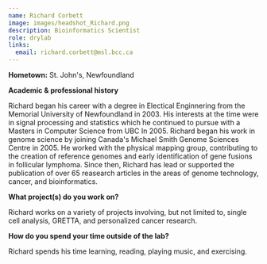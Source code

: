 ```yaml
---
name: Richard Corbett
image: images/headshot_Richard.png
description: Bioinformatics Scientist
role: drylab
links:
  email: richard.corbett@msl.bcc.ca
---
```


**Hometown:** St. John's, Newfoundland

**Academic & professional history**

Richard began his career with a degree in Electical Enginnering from the Memorial University of Newfoundland in 2003.   His interests at the time were in signal processing and statistics which he continued to pursue with a Masters in Computer Science from UBC In 2005.   Richard began his work in genome science by joining Canada's Michael Smith Genome Sciences Centre in 2005.  He worked with the physical mapping group, contributing to the creation of reference genomes and early identification of gene fusions in follicular lymphoma.   Since then, Richard has lead or supported the publication of over 65 reasearch articles in the areas of genome technology, cancer, and bioinformatics.

**What project(s) do you work on?**

Richard works on a variety of projects involving, but not limited to, single cell analysis, GRETTA, and personalized cancer research.

**How do you spend your time outside of the lab?**

Richard spends his time learning, reading, playing music, and exercising.
